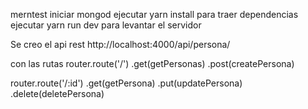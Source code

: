 merntest 
iniciar mongod
ejecutar yarn install para traer dependencias
ejecutar yarn run dev para levantar el servidor

Se creo el api rest http://localhost:4000/api/persona/

con las rutas router.route('/') .get(getPersonas) .post(createPersona)

router.route('/:id')
.get(getPersona) .put(updatePersona) .delete(deletePersona)